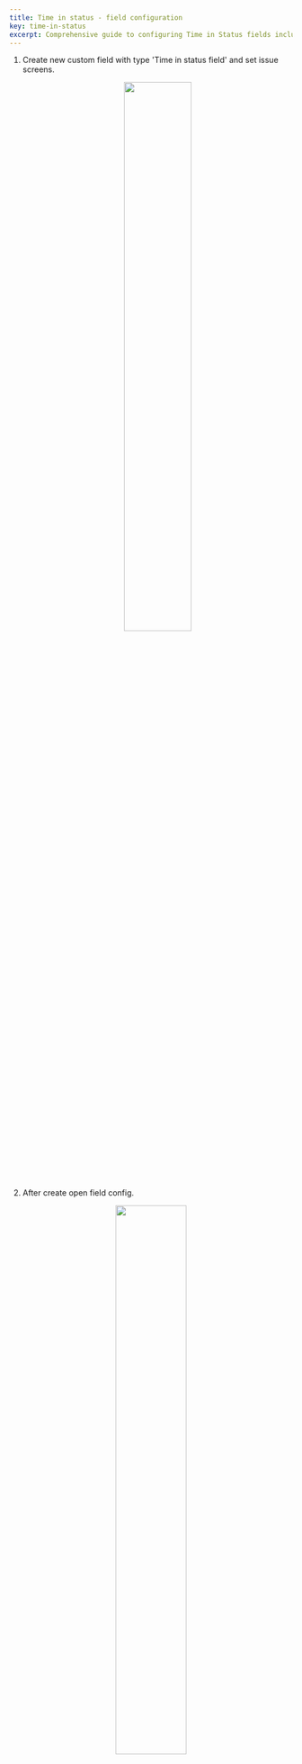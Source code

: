 ```yaml
---
title: Time in status - field configuration
key: time-in-status
excerpt: Comprehensive guide to configuring Time in Status fields including status tracking, calendars, display formats, visibility controls, and performance settings.
---
```


1. Create new custom field with type 'Time in status field' and set issue screens.<br>
   <p style="text-align: center;"><a href="/uploads/time-in-status/time-in-status-field-settings/time-in-status-field.png"><img src="/uploads/time-in-status/time-in-status-field-settings/time-in-status-field.png" style="width:50%" loading="lazy"></a></p>

2. After create open field config.<br>
<p style="text-align: center;"><a href="/uploads/time-in-status/time-in-status-field-settings/time-in-status-field-config.png"><img src="/uploads/time-in-status/time-in-status-field-settings/time-in-status-field-config.png" style="width:50%" loading="lazy"></a></p>
3. Select field context and click 'Edit Time in status field'<br>
   <p style="text-align: center;"><a href="/uploads/time-in-status/time-in-status-field-settings/time-in-status-field-config2.png"><img src="/uploads/time-in-status/time-in-status-field-settings/time-in-status-field-config2.png" style="width:50%" loading="lazy"></a></p>

[//]: # (All settings:<br>)
[//]: # (<p style="text-align: center;"><a href="/uploads/time-in-status/about-fields/time-in-status-config.png"><img src="/uploads/time-in-status/about-fields/time-in-status-config.png" style="width:100%;" loading="lazy"></a></p>)

## General Settings

### Status Tracking
This setting determines how time is calculated for an issue's statuses. You have the following options:

- Time spent in specified statuses: Shows the duration the issue has remained in selected statuses. It provides information on the accumulated time in those specific statuses.
- Time spent in current status: Displays the duration the issue has stayed in its current status. The field automatically updates whenever the status changes.
- Time spent in statuses from corresponding categories: Tracks the time the issue has spent in statuses belonging to selected categories. It allows monitoring the accumulated time in categorized statuses.

### Calculate Time in Statuses
This field shows the duration of time the issue has spent in the selected status or statuses.

### Calculate Status Categories
If left empty, it calculates the time spent in the current status. Alternatively, you can select status categories to calculate the time spent in statuses belonging to those categories.

### Calculate Time After Last Move
This field determines how time is calculated for common statuses when an issue is moved between projects. You have two options:

- Yes: Calculates the total time spent in common statuses across all projects.
- No: Calculates only the time spent in common statuses after the last project change.

### Time Calculation for Repeated Status Transitions
For situations where an issue transitions to the same status multiple times, this field allows you to specify how the time should be counted. You have the following options:

- Calculate time for all transitions to selected statuses: Considers the cumulative time for every transition to the selected statuses, including repeated entries.
- Calculate the time of the first stay in the statuses only: Only accounts for the time spent during the initial occurrence of the issue in the selected statuses. Subsequent entries are excluded.
- Calculate time for last transitions to selected statuses only: Calculates the time only for the most recent transition to the selected statuses, ignoring previous entries.

### Average Duration per Transition
This field calculates the average time by dividing the total time spent in the specified statuses by the number of transitions made to those statuses.

## Calendar

### Work Calendar
Determines how time is calculated according to working hours. You have the following options:

- All Calendars: Time is calculated based on working hours defined in [all calendars](/docs/time-in-status/work-calendar/).
- 24x7: Considers all hours as working hours without any days off.

### Calendar Field
Allows you to choose the calendar field to use. The selected field's calendar will be prioritized. If the issue calendar field is empty, the configuration calendar will be used.

### Calculation Start Date Time
Sets the reference point for all calculations. Any time prior to this date is considered non-working. You can configure this date in the calendar settings.

## Field View

### Field Display Format
Choose how to display the calculated time in the field. You have the following options:

- Total time in statuses: Displays the total time spent in the selected statuses.
- Table status-time: Shows a list of selected statuses and the time spent in each of them.
- Custom template: Allows using a user-configured display template.

### Time Value Format
Select the format in which the value will be displayed. This format determines how the time value appears. Note that the ID value will not be displayed, and the format may vary during exporting or when used in third-party applications. Refer to the provided "Time formats" link for more information.

### Icon Display in Field
Allows displaying an icon in the field based on certain conditions.

## Panel View

<p style="text-align: center;"><a href="/uploads/time-in-status/time-in-status-field-settings/time-in-status-field-panel-demo.png"><img src="/uploads/time-in-status/time-in-status-field-settings/time-in-status-field-panel-demo.png" style="width:200px" loading="lazy"></a></p>

### Display in Panel
Determines whether to display the calculated time in a panel instead of adding a separate field to the issue view screen. Here's some information about it:

- When enabled, the calculated time will be shown in the panel, eliminating the need for an additional field.
- Panel settings can be configured in the Field Panels config page.
- Selecting "Yes" will show the calculated value in the panel.
- The panel can display data from various fields and will be customized and displayed in the task if there is at least one value to show.

### Display in Agile Board Panel
Configures the display of calculated values in a separate panel when viewing an issue on Agile boards. This setting is specific to each board and allows customization of how the calculated value is shown.

### Panel Display Format
Choose the display format for the calculated time in the panel. You have the following options:

- Total time in statuses: Shows the total time spent in the selected statuses.
- Table status-time: Displays a list of the selected statuses and the corresponding time spent in each of them.
- Custom template: Allows using a custom template for displaying the calculated time in the panel.

### Panel Time Value Format
Select the format in which the value will be displayed in the panel. This format determines how the time value appears. Note that the ID value will not be displayed, and the format may vary when exporting the field value or when used in third-party applications. Refer to the provided "Time formats" link for more information.

### Icon Display in Panel
Allows displaying an icon in the panel based on certain conditions.

## Common View

### Display Empty Value
Determines whether to display an empty value. An empty value is defined as null, 0, or any value smaller than the minimum allowed for the chosen display format. You have the following options:

- Yes: Displays an empty value if there is no data or if the calculated time is zero.
- No: Does not display an empty value.

### Status Sort Criteria
Specifies the criteria for sorting statuses when they are displayed in tabular format or custom templates.

### Share Parent Value with Subtasks
Enables sharing the calculated time value between the task and its subtasks.

## Visibility Conditions
These settings allow controlling the visibility of the "Time in Status" field. By default, it is visible to all users with access to the issue. Additional options are available to further limit the display of values. Jira Administrators always have visibility of the value.

### Value Display JQL Filter
Defines additional criteria to determine which tasks should display values. Tasks that do not meet this JQL condition will not show the values but will still be counted.

### Visible to Users in Roles
Users assigned to the specified roles will be able to see the values when viewing the task.

### Visible to Users in Groups
Users belonging to the specified groups will be able to see the values when viewing the task.

### Visible to Specific Users
Selected users will be able to see the values when viewing the task.

### Visible to Anonymous Users
Determines whether anonymous users with access to the task can view the values. You have the following options:

- Yes: All users (logged in and anonymous) with access to the task can view and sort the values in real-time, regardless of the above restrictions.
- No: Anonymous users with access to the task cannot sort the values in real-time.

## Performance
Sorting in JQL is based on real-time data, which may impact execution time and server resources. It is recommended to use the field for display purposes only. Calculations for sorting will be performed only for specified users. Access to the field is also required for exporting in certain plugins.

### Enable Cache
Enabling the cache feature temporarily stores the calculated time results for faster subsequent data requests. The displayed time will be accurate to the minute.

### Role-Based Access
Users assigned to the specified roles will have the ability to sort issues in JQL based on real-time calculated values.

### Group-Based Access
Users belonging to the specified groups will have the ability to sort issues in JQL based on real-time calculated values.

### User-Based Access
Selected users will have the ability to sort issues in JQL based on real-time calculated values.

### Anonymous User Access
Determines whether anonymous users with access to the issue can sort issues in real-time. You have the following options:

- Yes: All users (logged in and anonymous) with access to the issue can sort issues in JQL based on real-time calculated data, regardless of the above restrictions.
- No: Anonymous users with access to the issue cannot sort issues in real-time.

## Export

### Export Format
Specifies the format used for exporting the field. The format choice may affect the value representation and the value.toString() function in scripts. Time formats are available for export, but note that any values in parentheses (ID) will not be displayed. Refer to the provided "Time formats" link for more information.

### Export Empty Value
Determines how empty values are handled during export. An empty value is considered null, 0, or any value smaller than the minimum allowed for the chosen display format. You have the following options:

- Yes: An empty value will be included in the export if there is no data or if the calculated time is zero.
- No: Empty values will not be exported.

### Value for Gadget Statistics
Specifies the value used for gathering statistics in gadgets based on this field. If you need statistics for two values simultaneously, you can use an additional custom field called "JBCF:Time in Status Helper - Statistic".

### Time Ranges
Defines the boundaries for time ranges used for grouping values. Ranges are structured as follows: [< 1min], [1min - 10min], [10min - 1h], [1h <]. These ranges help group values for statistics.

### Extra Actions
Provides additional actions such as links to export field configuration, documentation for REST, and deleting the configuration.

## Reindex ## 
If you have changed the following fields, then for the search to work correctly, you need to run the reindex.

- Status Tracking
- Calculate Time in Statuses
- Calculate Status Categories
- Work Calendar
- Calendar Field
- Calculation Start Date Time